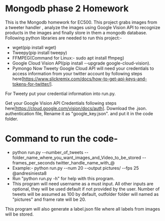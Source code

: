 # Mongodb phase 2 Homework

This is the Mongodb homework for EC500. This project grabs images from a tweeter handler , analyze the images using Google Vision API to recognize products in the images and finally store in them a mongodb database.
Following python libraries are needed to run this project:-
- wget(pip install wget)
- Tweepy(pip install tweepy)
- FFMPEG(Command for Linux:- sudo apt install ffmpeg)
- Google Cloud Vision API(pip install --upgrade google-cloud-vision).
- Pymongo 
Now Tweety Google Cloud API will need your credentials to access information from your twitter account by following steps here[https://www.slickremix.com/docs/how-to-get-api-keys-and-tokens-for-twitter/].

For Tweety put your credential information into run.py.
 
Get your Google Vision API Credentials following steps here[https://cloud.google.com/vision/docs/auth]. Download the .json.  authentication file, Rename it as "google_key.json". and put it in the code folder.
 
# Command to run the code- 
  - python run.py --number_of_tweets --folder_name_where_you_want_images_and_Video_to_be_stored --frames_per_seconds     twitter_handle_name_with_@
 - Example:- python run.py --num 20 --output pictures/ --fps 25 @andresiniesta8 
 - Run "python run.py -h" for help with this program. 
 - This program will need username as a must input. All other inputs are optional, they will be used default if not provided by the user. Number of tweets will be assumed as 100 by default, outfolder folder will named as "pictures" and frame rate will be 20.
 
 This program will also generate a label.json file where all labels from images will be stored.
